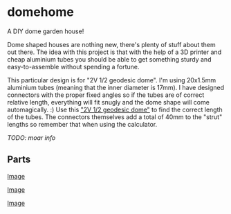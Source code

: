 # domehome
A DIY dome garden house!

Dome shaped houses are nothing new, there's plenty of stuff about them out there. The idea with this project is that with the help of a 3D printer and cheap aluminium tubes you should be able to get something sturdy and easy-to-assemble without spending a fortune.

This particular design is for "2V 1/2 geodesic dome". I'm using 20x1.5mm aluminium tubes (meaning that the inner diameter is 17mm). I have designed connectors with the proper fixed angles so if the tubes are of correct relative length, everything will fit snugly and the dome shape will come automagically. :) Use this ["2V 1/2 geodesic dome"](http://www.domerama.com/calculators/2v-geodesic-dome-calculator/) to find the correct length of the tubes. The connectors themselves add a total of 40mm to the "strut" lengths so remember that when using the calculator.

_TODO: moar info_

## Parts
[Image]()

[Image]()

[Image]()

